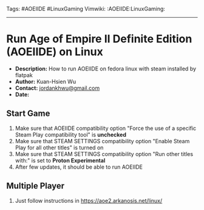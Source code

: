 Tags: #AOEIIDE #LinuxGaming
Vimwiki: :AOEIIDE:LinuxGaming:

______________________________________________________________________

# Run Age of Empire II Definite Edition (AOEIIDE) on Linux

- __Description:__ How to run AOEIIDE on fedora linux with steam installed by flatpak
- __Author:__ Kuan-Hsien Wu
- __Contact:__ jordankhwu@gmail.com
- __Date:__

## Start Game

1. Make sure that AOEIIDE compatibility option "Force the use of a specific Steam Play compatibility tool" is __unchecked__
2. Make sure that STEAM SETTINGS compatibility option "Enable Steam Play for all other titles" is turned on
3. Make sure that STEAM SETTINGS compatibility option "Run other titles with:" is set to __Proton Experimental__
4. After few updates, it should be able to run AOEIIDE

## Multiple Player

1. Just follow instructions in https://aoe2.arkanosis.net/linux/
